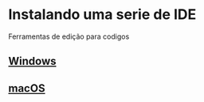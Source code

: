 # Instalando uma serie de IDE

Ferramentas de edição para codigos

## [Windows](https://github.com/ghsumiyasu/IDE/blob/main/README-Windows-IDE-br-pt.md)
## [macOS](https://github.com/ghsumiyasu/IDE/blob/main/README-macOS-IDE-br-pt.md)